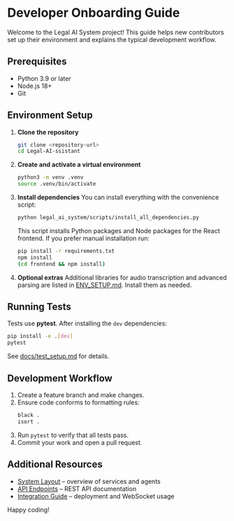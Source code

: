 # Developer Onboarding Guide

Welcome to the Legal AI System project! This guide helps new contributors set up
 their environment and explains the typical development workflow.

## Prerequisites
- Python 3.9 or later
- Node.js 18+
- Git

## Environment Setup
1. **Clone the repository**
   ```bash
   git clone <repository-url>
   cd Legal-AI-ssistant
   ```
2. **Create and activate a virtual environment**
   ```bash
   python3 -m venv .venv
   source .venv/bin/activate
   ```
3. **Install dependencies**
   You can install everything with the convenience script:
   ```bash
   python legal_ai_system/scripts/install_all_dependencies.py
   ```
   This script installs Python packages and Node packages for the React frontend.
   If you prefer manual installation run:
   ```bash
   pip install -r requirements.txt
   npm install
   (cd frontend && npm install)
   ```
4. **Optional extras**
   Additional libraries for audio transcription and advanced parsing are listed in
   [ENV_SETUP.md](ENV_SETUP.md). Install them as needed.

## Running Tests
Tests use **pytest**. After installing the `dev` dependencies:
```bash
pip install -e .[dev]
pytest
```
See [docs/test_setup.md](test_setup.md) for details.

## Development Workflow
1. Create a feature branch and make changes.
2. Ensure code conforms to formatting rules:
   ```bash
   black .
   isort .
   ```
3. Run `pytest` to verify that all tests pass.
4. Commit your work and open a pull request.

## Additional Resources
- [System Layout](system_layout.md) – overview of services and agents
- [API Endpoints](api_endpoints.md) – REST API documentation
- [Integration Guide](integration_plan.md) – deployment and WebSocket usage

Happy coding!
